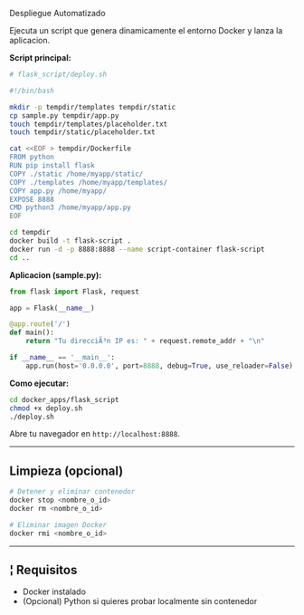 Despliegue Automatizado

Ejecuta un script que genera dinamicamente el entorno Docker y lanza la aplicacion.

**Script principal:**

```bash
# flask_script/deploy.sh

#!/bin/bash

mkdir -p tempdir/templates tempdir/static
cp sample.py tempdir/app.py
touch tempdir/templates/placeholder.txt
touch tempdir/static/placeholder.txt

cat <<EOF > tempdir/Dockerfile
FROM python
RUN pip install flask
COPY ./static /home/myapp/static/
COPY ./templates /home/myapp/templates/
COPY app.py /home/myapp/
EXPOSE 8888
CMD python3 /home/myapp/app.py
EOF

cd tempdir
docker build -t flask-script .
docker run -d -p 8888:8888 --name script-container flask-script
cd ..
```

**Aplicacion (sample.py):**

```python
from flask import Flask, request

app = Flask(__name__)

@app.route('/')
def main():
    return "Tu direcciÃ³n IP es: " + request.remote_addr + "\n"

if __name__ == '__main__':
    app.run(host='0.0.0.0', port=8888, debug=True, use_reloader=False)
```

**Como ejecutar:**

```bash
cd docker_apps/flask_script
chmod +x deploy.sh
./deploy.sh
```

Abre tu navegador en `http://localhost:8888`.

---

## Limpieza (opcional)

```bash
# Detener y eliminar contenedor
docker stop <nombre_o_id>
docker rm <nombre_o_id>

# Eliminar imagen Docker
docker rmi <nombre_o_id>
```

---

## ¦ Requisitos

- Docker instalado  
- (Opcional) Python si quieres probar localmente sin contenedor 
